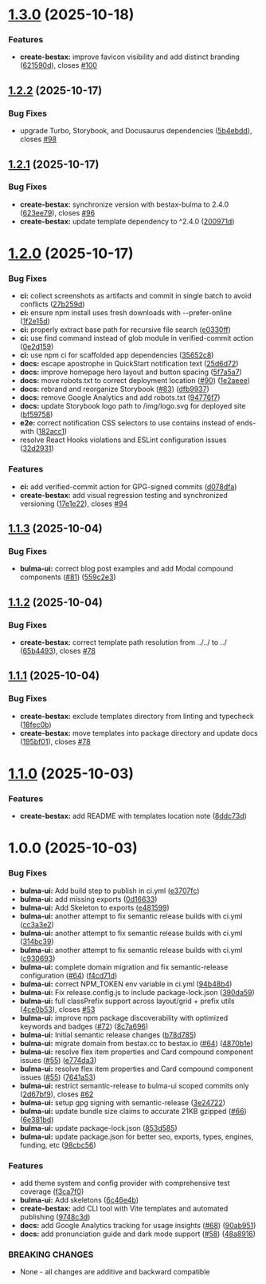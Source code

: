 # [1.3.0](https://github.com/allxsmith/bestax/compare/create-bestax@1.2.2...create-bestax@1.3.0) (2025-10-18)


### Features

* **create-bestax:** improve favicon visibility and add distinct branding ([621590d](https://github.com/allxsmith/bestax/commit/621590d4984c964017c22daa278ef2c6b44c9183)), closes [#100](https://github.com/allxsmith/bestax/issues/100)

## [1.2.2](https://github.com/allxsmith/bestax/compare/create-bestax@1.2.1...create-bestax@1.2.2) (2025-10-17)


### Bug Fixes

* upgrade Turbo, Storybook, and Docusaurus dependencies ([5b4ebdd](https://github.com/allxsmith/bestax/commit/5b4ebdd5e8847de6281491a7c3dc676ceed9db29)), closes [#98](https://github.com/allxsmith/bestax/issues/98)

## [1.2.1](https://github.com/allxsmith/bestax/compare/create-bestax@1.2.0...create-bestax@1.2.1) (2025-10-17)


### Bug Fixes

* **create-bestax:** synchronize version with bestax-bulma to 2.4.0 ([623ee79](https://github.com/allxsmith/bestax/commit/623ee79a5510261c7603dcb867db9baf3d7e6586)), closes [#96](https://github.com/allxsmith/bestax/issues/96)
* **create-bestax:** update template dependency to ^2.4.0 ([200971d](https://github.com/allxsmith/bestax/commit/200971d4500283a8be1d64c5bf3ca8396b76cdb1))

# [1.2.0](https://github.com/allxsmith/bestax/compare/create-bestax@1.1.3...create-bestax@1.2.0) (2025-10-17)


### Bug Fixes

* **ci:** collect screenshots as artifacts and commit in single batch to avoid conflicts ([27b259d](https://github.com/allxsmith/bestax/commit/27b259d774d4088fa371bb7ad2688cc97d4258ab))
* **ci:** ensure npm install uses fresh downloads with --prefer-online ([1f2e15d](https://github.com/allxsmith/bestax/commit/1f2e15ddf2c4b51094ed58d04b26decc317dfa2e))
* **ci:** properly extract base path for recursive file search ([e0330ff](https://github.com/allxsmith/bestax/commit/e0330ff9ca0efe12ad96603cfe134307f3a09b83))
* **ci:** use find command instead of glob module in verified-commit action ([0e2d159](https://github.com/allxsmith/bestax/commit/0e2d159177760c7285c4ddd5930f49e6ac7c5566))
* **ci:** use npm ci for scaffolded app dependencies ([35652c8](https://github.com/allxsmith/bestax/commit/35652c8d84ecd2e1b8f5c2d0bc7b2f573d1e9717))
* **docs:** escape apostrophe in QuickStart notification text ([25d6d72](https://github.com/allxsmith/bestax/commit/25d6d7229d691245c3e2ca8475caaac7e9369478))
* **docs:** improve homepage hero layout and button spacing ([5f7a5a7](https://github.com/allxsmith/bestax/commit/5f7a5a78faa3e51766d8f4449e93bc4d6519fde9))
* **docs:** move robots.txt to correct deployment location ([#90](https://github.com/allxsmith/bestax/issues/90)) ([1e2aeee](https://github.com/allxsmith/bestax/commit/1e2aeee38fa01097db832b9bc7c920114db194b0))
* **docs:** rebrand and reorganize Storybook ([#83](https://github.com/allxsmith/bestax/issues/83)) ([dfb9937](https://github.com/allxsmith/bestax/commit/dfb99379b65135bc448f6f5e267fe2f473e8e106))
* **docs:** remove Google Analytics and add robots.txt ([94776f7](https://github.com/allxsmith/bestax/commit/94776f7a020af5411a8d679b794e09be2de7bf9e))
* **docs:** update Storybook logo path to /img/logo.svg for deployed site ([bf59758](https://github.com/allxsmith/bestax/commit/bf59758965e12b6144d57d0fe673f648c66454cf))
* **e2e:** correct notification CSS selectors to use contains instead of ends-with ([182acc1](https://github.com/allxsmith/bestax/commit/182acc15b6bde6b6d8869040a055d4588afb2b05))
* resolve React Hooks violations and ESLint configuration issues ([32d2931](https://github.com/allxsmith/bestax/commit/32d2931d982cfd6a56d6f5ecd9233f42dfd62b7c))


### Features

* **ci:** add verified-commit action for GPG-signed commits ([d078dfa](https://github.com/allxsmith/bestax/commit/d078dfac4ef8eb85bc2e02f50545868f0a4e0e0d))
* **create-bestax:** add visual regression testing and synchronized versioning ([17e1e22](https://github.com/allxsmith/bestax/commit/17e1e22bd114fa80c84c03a67ca8764c85ab321b)), closes [#94](https://github.com/allxsmith/bestax/issues/94)

## [1.1.3](https://github.com/allxsmith/bestax/compare/create-bestax@1.1.2...create-bestax@1.1.3) (2025-10-04)


### Bug Fixes

* **bulma-ui:** correct blog post examples and add Modal compound components ([#81](https://github.com/allxsmith/bestax/issues/81)) ([559c2e3](https://github.com/allxsmith/bestax/commit/559c2e30fa15580c02f014754fa3846fdd5ed2f6))

## [1.1.2](https://github.com/allxsmith/bestax/compare/create-bestax@1.1.1...create-bestax@1.1.2) (2025-10-04)


### Bug Fixes

* **create-bestax:** correct template path resolution from ../../ to ../ ([65b4493](https://github.com/allxsmith/bestax/commit/65b44931859e162c46bfc8cdd6e0849942778968)), closes [#78](https://github.com/allxsmith/bestax/issues/78)

## [1.1.1](https://github.com/allxsmith/bestax/compare/create-bestax@1.1.0...create-bestax@1.1.1) (2025-10-04)


### Bug Fixes

* **create-bestax:** exclude templates directory from linting and typecheck ([18fec0b](https://github.com/allxsmith/bestax/commit/18fec0b50fe71b2ba0bf41beb4bbb1e5bd399e22))
* **create-bestax:** move templates into package directory and update docs ([195bf01](https://github.com/allxsmith/bestax/commit/195bf01fae72ce268a75156140912e2bc40052c3)), closes [#78](https://github.com/allxsmith/bestax/issues/78)

# [1.1.0](https://github.com/allxsmith/bestax/compare/create-bestax@1.0.0...create-bestax@1.1.0) (2025-10-03)


### Features

* **create-bestax:** add README with templates location note ([8ddc73d](https://github.com/allxsmith/bestax/commit/8ddc73d9a548b948d7cac1fdbe3dc05da88afca5))

# 1.0.0 (2025-10-03)


### Bug Fixes

* **bulma-ui:** Add build step to publish in ci.yml ([e3707fc](https://github.com/allxsmith/bestax/commit/e3707fcdc0c4ba59dc1d68d81fdd9dc57d4436be))
* **bulma-ui:** add missing exports ([0d16633](https://github.com/allxsmith/bestax/commit/0d166338a8843df55af265d30a079858e0bf7da1))
* **bulma-ui:** Add Skeleton to exports ([e481599](https://github.com/allxsmith/bestax/commit/e481599047bd4f094f894569656c878faca3e1ea))
* **bulma-ui:** another attempt to fix semantic release builds with ci.yml ([cc3a3e2](https://github.com/allxsmith/bestax/commit/cc3a3e2416361d3da3288c97c894d700a4323a36))
* **bulma-ui:** another attempt to fix semantic release builds with ci.yml ([314bc39](https://github.com/allxsmith/bestax/commit/314bc394d57b4766d20590ae6fd59fe433443c8f))
* **bulma-ui:** another attempt to fix semantic release builds with ci.yml ([c930693](https://github.com/allxsmith/bestax/commit/c930693439e8a289f373c87a568b48fecabc53ae))
* **bulma-ui:** complete domain migration and fix semantic-release configuration ([#64](https://github.com/allxsmith/bestax/issues/64)) ([f4cd71d](https://github.com/allxsmith/bestax/commit/f4cd71d531b757465bf3227aeb5c4e98419cfb97))
* **bulma-ui:** correct NPM_TOKEN env variable in ci.yml ([94b48b4](https://github.com/allxsmith/bestax/commit/94b48b47aec94b83d25f94dade6af793fd7b1672))
* **bulma-ui:** Fix release.config.js to include package-lock.json ([390da59](https://github.com/allxsmith/bestax/commit/390da5938deeb9a790d063c79c2ca693f9b7d0b9))
* **bulma-ui:** full classPrefix support across layout/grid + prefix utils ([4ce0b53](https://github.com/allxsmith/bestax/commit/4ce0b53b337ff2ff961cc18a17790ee75d860dfa)), closes [#53](https://github.com/allxsmith/bestax/issues/53)
* **bulma-ui:** improve npm package discoverability with optimized keywords and badges ([#72](https://github.com/allxsmith/bestax/issues/72)) ([8c7a696](https://github.com/allxsmith/bestax/commit/8c7a69664fcc6409096cd72b9bb006ff8edf8ddc))
* **bulma-ui:** Initial semantic release changes ([b78d785](https://github.com/allxsmith/bestax/commit/b78d785e5d3e7aec5b49f178784aad3d97b5434c))
* **bulma-ui:** migrate domain from bestax.cc to bestax.io ([#64](https://github.com/allxsmith/bestax/issues/64)) ([4870b1e](https://github.com/allxsmith/bestax/commit/4870b1e7d9edd7295f907ae07df9fe00f1217f46))
* **bulma-ui:** resolve flex item properties and Card compound component issues ([#55](https://github.com/allxsmith/bestax/issues/55)) ([e774da3](https://github.com/allxsmith/bestax/commit/e774da3b7a8890b77d7d699c5b5d0d3a20920fed))
* **bulma-ui:** resolve flex item properties and Card compound component issues ([#55](https://github.com/allxsmith/bestax/issues/55)) ([7641a53](https://github.com/allxsmith/bestax/commit/7641a536db1c4a3928ccc7a15407b939fe205b06))
* **bulma-ui:** restrict semantic-release to bulma-ui scoped commits only ([2d67bf9](https://github.com/allxsmith/bestax/commit/2d67bf9a0ed65d1258c664ca741a1b0966445b79)), closes [#62](https://github.com/allxsmith/bestax/issues/62)
* **bulma-ui:** setup gpg signing with semantic-release ([3e24722](https://github.com/allxsmith/bestax/commit/3e24722d05cd231638864eebb5ff768991633c42))
* **bulma-ui:** update bundle size claims to accurate 21KB gzipped ([#66](https://github.com/allxsmith/bestax/issues/66)) ([6e381bd](https://github.com/allxsmith/bestax/commit/6e381bdc16ad5572a40983ccc079e33c7882c0c6))
* **bulma-ui:** update package-lock.json ([853d585](https://github.com/allxsmith/bestax/commit/853d585ddfb0622c963b29b050c23f96923fad81))
* **bulma-ui:** update package.json for better seo, exports, types, engines, funding, etc ([98cbc56](https://github.com/allxsmith/bestax/commit/98cbc5637b81c6cba560953bf95eb4c6371b4392))


### Features

* add theme system and config provider with comprehensive test coverage ([f3ca7f0](https://github.com/allxsmith/bestax/commit/f3ca7f08bc756c89d5b939c8d5e193b68578782f))
* **bulma-ui:** Add skeletons ([6c46e4b](https://github.com/allxsmith/bestax/commit/6c46e4b97a73a127406a25272ca584f2e84ea5fa))
* **create-bestax:** add CLI tool with Vite templates and automated publishing ([9748c3d](https://github.com/allxsmith/bestax/commit/9748c3d28ec9bd46fe571d7ba2cc7579ad9fc0ee))
* **docs:** add Google Analytics tracking for usage insights ([#68](https://github.com/allxsmith/bestax/issues/68)) ([90ab951](https://github.com/allxsmith/bestax/commit/90ab951f901df9bb71e2306b2a8ff74036d9d85a))
* **docs:** add pronunciation guide and dark mode support ([#58](https://github.com/allxsmith/bestax/issues/58)) ([48a8916](https://github.com/allxsmith/bestax/commit/48a8916755716d85837ac502fbf5343414d62f68))


### BREAKING CHANGES

* None - all changes are additive and backward compatible
